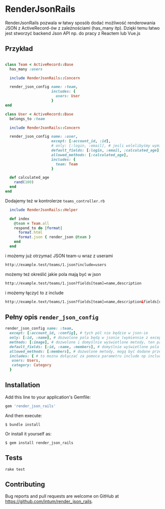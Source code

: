 # RenderJsonRails

RenderJsonRails pozwala w łatwy sposób dodać możliwość renderowania JSON z ActiveRecord-ów z zależnościami (has_many itp).
Dzięki temu łatwo jest stworzyć backend Json API np. do pracy z Reactem lub Vue.js

## Przykład

```ruby

class Team < ActiveRecord::Base
  has_many :users

  include RenderJsonRails::Concern

  render_json_config name: :team,
                     includes: {
                       users: User
                     }
end

class User < ActiveRecord::Base
  belongs_to :team

  include RenderJsonRails::Concern

  render_json_config name: :user,
                     except: [:account_id, :id],
                     # only: [:login, :email], # jesli wolelibyśmy wymienić pola zamiast je wykluczać przy pomocy "except"
                     default_fields: [:login, :email, :calculated_age],
                     allowed_methods: [:calculated_age],
                     includes: {
                       team: Team
                     }

  def calculated_age
    rand(100)
  end
end
```

Dodajemy też w kontrolerze ```teams_controller.rb```

```ruby
  include RenderJsonRails::Helper

  def index
    @team = Team.all
    respond_to do |format|
      format.html
      format.json { render_json @team }
    end
  end
```

i możemy już otrzymać JSON team-u wraz z userami

```html
http://example.test/teams/1.json?include=users
```

możemy też określić jakie pola mają być w json

```html
http://example.test/teams/1.json?fields[team]=name,description
```

i możemy łączyć to z include

```html
http://example.text/teams/1.json?fields[team]=name,description&fields[user]=email,name&include=users
```

## Pełny opis ```render_json_config```

```ruby
render_json_config name: :team,
  except: [:account_id, :config], # tych pól nie będzie w json-ie
  only: [:id, :name], # dozwolone pola będą w jsonie (wymiennie z except)
  methods: [:image], # dozwolone i domyślnie wyświetlone metody, ten parametr warto uzywac tylko, gdy nie ma parametru "default_fields" - przy ustawionym "default_fields" trzeba metody wymienic w allowed_methods
  default_fields: [:id, :name, :members], # domyślnie wyświetlone pola + metody
  allowed_methods: [:members], # dozwolone metody, mogą być dodane przez parametr fileds np: fields[team]=id,members
  includes: { # to mozna dołączać za pomoca parametru include np include=users,category
   users: Users,
   category: Category
  }
```

## Installation

Add this line to your application's Gemfile:

```ruby
gem 'render_json_rails'
```

And then execute:

    $ bundle install

Or install it yourself as:

    $ gem install render_json_rails

## Tests

```
rake test
```


## Contributing

Bug reports and pull requests are welcome on GitHub at https://github.com/intum/render_json_rails.

